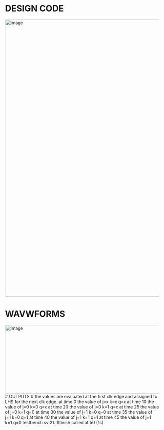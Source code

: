 
# DESIGN CODE

<img width="1911" height="906" alt="image" src="https://github.com/user-attachments/assets/00e8fb73-999c-4ebf-93a3-c1c328d89904" />


# WAVWFORMS 

<img width="1913" height="225" alt="image" src="https://github.com/user-attachments/assets/160ff796-60c6-4873-b571-72ccc8c5d985" />
# OUTPUTS
# the values are evaluated at the first clk edge and assigned to LHS for the next clk edge.
at time                    0 the value of j=x k=x q=x
at time                   10 the value of j=0 k=0 q=x
at time                   20 the value of j=0 k=1 q=x
at time                   25 the value of j=0 k=1 q=0
at time                   30 the value of j=1 k=0 q=0
at time                   35 the value of j=1 k=0 q=1
at time                   40 the value of j=1 k=1 q=1
at time                   45 the value of j=1 k=1 q=0
testbench.sv:21: $finish called at 50 (1s)
